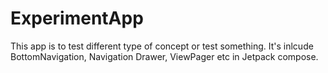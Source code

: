 # ExperimentApp
This app is to test different type of concept or test something. It's inlcude BottomNavigation, Navigation Drawer, ViewPager etc in Jetpack compose.

